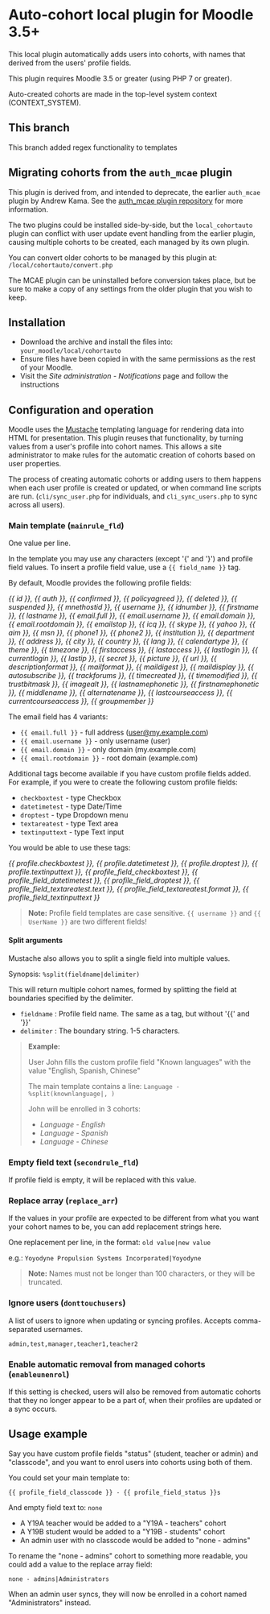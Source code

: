 # Auto-cohort local plugin for Moodle 3.5+

This local plugin automatically adds users into cohorts, with names that
derived from the users' profile fields.

This plugin requires Moodle 3.5 or greater (using PHP 7 or greater).

Auto-created cohorts are made in the top-level system context (CONTEXT_SYSTEM).

## This branch

This branch added regex functionality to templates


## Migrating cohorts from the `auth_mcae` plugin

This plugin is derived from, and intended to deprecate, the earlier `auth_mcae`
plugin by Andrew Kama. See the [auth_mcae plugin repository](https://github.com/danmarsden/moodle-auth_mcae)
for more information.

The two plugins could be installed side-by-side, but the `local_cohortauto`
plugin can conflict with user update event handling from the earlier plugin,
causing multiple cohorts to be created, each managed by its own plugin.

You can convert older cohorts to be managed by this plugin at:
`/local/cohortauto/convert.php`

The MCAE plugin can be uninstalled before conversion takes place, but be
sure to make a copy of any settings from the older plugin that you wish to keep.

## Installation

* Download the archive and install the files into: `your_moodle/local/cohortauto`
* Ensure files have been copied in with the same permissions as the rest of your
  Moodle.
* Visit the *Site administration - Notifications* page and follow the instructions

## Configuration and operation

Moodle uses the [Mustache](https://docs.moodle.org/dev/Templates) templating
language for rendering data into HTML for presentation. This plugin reuses that
functionality, by turning values from a user's profile into cohort names. This
allows a site administrator to make rules for the automatic creation of cohorts
based on user properties.

The process of creating automatic cohorts or adding users to them happens when
each user profile is created or updated, or when command line scripts are run.
(`cli/sync_user.php` for individuals, and `cli_sync_users.php` to sync across
all users).


### Main template (`mainrule_fld`)
One value per line.

In the template you may use any characters (except '{' and '}') and profile
field values. To insert a profile field value, use a `{{ field_name }}` tag.

By default, Moodle provides the following profile fields:

*{{ id }}, {{ auth }}, {{ confirmed }}, {{ policyagreed }}, {{ deleted }},
{{ suspended }}, {{ mnethostid }}, {{ username }}, {{ idnumber }},
{{ firstname }}, {{ lastname }}, {{ email.full }}, {{ email.username }},
{{ email.domain }}, {{ email.rootdomain }}, {{ emailstop }}, {{ icq }},
{{ skype }}, {{ yahoo }}, {{ aim }}, {{ msn }}, {{ phone1 }}, {{ phone2 }},
{{ institution }}, {{ department }}, {{ address }}, {{ city }}, {{ country }},
{{ lang }}, {{ calendartype }}, {{ theme }}, {{ timezone }}, {{ firstaccess }},
{{ lastaccess }}, {{ lastlogin }}, {{ currentlogin }}, {{ lastip }},
{{ secret }}, {{ picture }}, {{ url }}, {{ descriptionformat }},
{{ mailformat }}, {{ maildigest }}, {{ maildisplay }}, {{ autosubscribe }},
{{ trackforums }}, {{ timecreated }}, {{ timemodified }}, {{ trustbitmask }},
{{ imagealt }}, {{ lastnamephonetic }}, {{ firstnamephonetic }},
{{ middlename }}, {{ alternatename }}, {{ lastcourseaccess }},
{{ currentcourseaccess }}, {{ groupmember }}*

The email field has 4 variants:
* `{{ email.full }}` - full address (user@my.example.com)
* `{{ email.username }}` - only username (user)
* `{{ email.domain }}` - only domain (my.example.com)
* `{{ email.rootdomain }}` - root domain (example.com)

Additional tags become available if you have custom profile fields added.
For example, if you were to create the following custom profile fields:
* `checkboxtest` - type Checkbox
* `datetimetest` - type Date/Time
* `droptest` - type Dropdown menu
* `textareatest` - type Text area
* `textinputtext` - type Text input

You would be able to use these tags:

*{{ profile.checkboxtest }}, {{ profile.datetimetest }}, {{ profile.droptest }},
{{ profile.textinputtext }}, {{ profile_field_checkboxtest }},
{{ profile_field_datetimetest }}, {{ profile_field_droptest }},
{{ profile_field_textareatest.text }}, {{ profile_field_textareatest.format }},
{{ profile_field_textinputtext }}*

> **Note:** Profile field templates are case sensitive. `{{ username }}` and
`{{ UserName }}` are two different fields!

#### Split arguments
Mustache also allows you to split a single field into multiple values.

Synopsis: `%split(fieldname|delimiter)`

This will return multiple cohort names, formed by splitting the field
at boundaries specified by the delimiter.

* `fieldname` : Profile field name. The same as a tag, but without '{{' and '}}'
* `delimiter` : The boundary string. 1-5 characters.

> **Example:**
>
> User John fills the custom profile field "Known languages" with the value
> "English, Spanish, Chinese"
>
> The main template contains a line: `Language - %split(knownlanguage|, )`
>
> John will be enrolled in 3 cohorts:
> * *Language - English*
> * *Language - Spanish*
> * *Language - Chinese*


### Empty field text (`secondrule_fld`)
If profile field is empty, it will be replaced with this value.


### Replace array (`replace_arr`)
If the values in your profile are expected to be different from what you want
your cohort names to be, you can add replacement strings here.

One replacement per line, in the format: `old value|new value`

e.g.: `Yoyodyne Propulsion Systems Incorporated|Yoyodyne`

> **Note:** Names must not be longer than 100 characters, or they will be
> truncated.


### Ignore users (`donttouchusers`)

A list of users to ignore when updating or syncing profiles. Accepts
comma-separated usernames.

    admin,test,manager,teacher1,teacher2

### Enable automatic removal from managed cohorts (`enableunenrol`)

If this setting is checked, users will also be removed from automatic cohorts
that they no longer appear to be a part of, when their profiles are updated or a
sync occurs.


## Usage example

Say you have custom profile fields "status" (student, teacher or admin)
and "classcode", and you want to enrol users into cohorts using both of them.

You could set your main template to:

`{{ profile_field_classcode }} - {{ profile_field_status }}s`

And empty field text to: `none`

* A Y19A teacher would be added to a "Y19A - teachers" cohort
* A Y19B student would be added to a "Y19B - students" cohort
* An admin user with no classcode would be added to "none - admins"

To rename the "none - admins" cohort to something more readable, you could
add a value to the replace array field:

`none - admins|Administrators`

When an admin user syncs, they will now be enrolled in a cohort named
"Administrators" instead.
